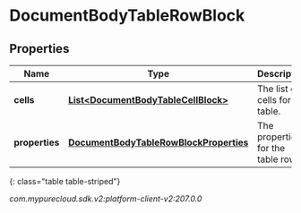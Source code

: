 # DocumentBodyTableRowBlock


## Properties

| Name | Type | Description | Notes |
| ------------ | ------------- | ------------- | ------------- |
| **cells** | [**List&lt;DocumentBodyTableCellBlock&gt;**](DocumentBodyTableCellBlock) | The list of cells for the table. |  |
| **properties** | [**DocumentBodyTableRowBlockProperties**](DocumentBodyTableRowBlockProperties) | The properties for the table rows. |  [optional] |
{: class="table table-striped"}




_com.mypurecloud.sdk.v2:platform-client-v2:207.0.0_
